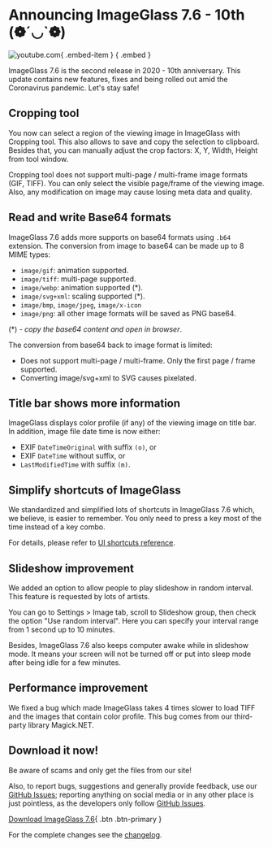 # Announcing ImageGlass 7.6 - 10th (❁´◡`❁)
![youtube.com](https://youtu.be/X3J2LfE3F2k){ .embed-item } { .embed }

ImageGlass 7.6 is the second release in 2020 - 10th anniversary. This update contains new features, fixes and being rolled out amid the Coronavirus pandemic. Let's stay safe!

## Cropping tool
You now can select a region of the viewing image in ImageGlass with Cropping tool. This also allows to save and copy the selection to clipboard. Besides that, you can manually adjust the crop factors: X, Y, Width, Height from tool window.

Cropping tool does not support multi-page / multi-frame image formats (GIF, TIFF). You can only select the visible page/frame of the viewing image. Also, any modification on image may cause losing meta data and quality.


## Read and write Base64 formats
ImageGlass 7.6 adds more supports on base64 formats using `.b64` extension. The conversion from image to base64 can be made up to 8 MIME types:

- `image/gif`: animation supported.
- `image/tiff`: multi-page supported.
- `image/webp`: animation supported (*).
- `image/svg+xml`: scaling supported (*).
- `image/bmp`, `image/jpeg`, `image/x-icon`
- `image/png`: all other image formats will be saved as PNG base64.

(*) - *copy the base64 content and open in browser*.

The conversion from base64 back to image format is limited:
- Does not support multi-page / multi-frame. Only the first page / frame supported.
- Converting image/svg+xml to SVG causes pixelated.
 

## Title bar shows more information
ImageGlass displays color profile (if any) of the viewing image on title bar. In addition, image file date time is now either:
- EXIF `DateTimeOriginal` with suffix `(o)`, or
- EXIF `DateTime` without suffix, or
- `LastModifiedTime` with suffix `(m)`.
 

## Simplify shortcuts of ImageGlass
We standardized and simplified lots of shortcuts in ImageGlass 7.6 which, we believe, is easier to remember. You only need to press a key most of the time instead of a key combo.

For details, please refer to [UI shortcuts reference](https://imageglass.org/docs/ui-shortcuts-reference).


## Slideshow improvement
We added an option to allow people to play slideshow in random interval. This feature is requested by lots of artists.

You can go to Settings > Image tab, scroll to Slideshow group, then check the option "Use random interval". Here you can specify your interval range from 1 second up to 10 minutes.

Besides, ImageGlass 7.6 also keeps computer awake while in slideshow mode. It means your screen will not be turned off or put into sleep mode after being idle for a few minutes.


## Performance improvement
We fixed a bug which made ImageGlass takes 4 times slower to load TIFF and the images that contain color profile. This bug comes from our third-party library Magick.NET.



## Download it now!
Be aware of scams and only get the files from our site! 

Also, to report bugs, suggestions and generally provide feedback, use our [GitHub Issues](https://github.com/d2phap/ImageGlass/issues); reporting anything on social media or in any other place is just pointless, as the developers only follow [GitHub Issues](https://github.com/d2phap/ImageGlass/issues).


[Download ImageGlass 7.6](https://imageglass.org/download){ .btn .btn-primary }


For the complete changes see the [changelog](https://github.com/d2phap/ImageGlass/releases/tag/7.6.4.30).

